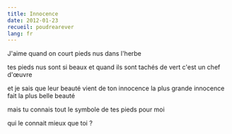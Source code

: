 ```yaml
---
title: Innocence
date: 2012-01-23
recueil: poudrearever
lang: fr
---
```


J'aime quand on court pieds nus dans l'herbe

tes pieds nus sont si beaux
et quand ils sont tachés de vert
c'est un chef d'œuvre

et je sais que leur beauté vient de ton innocence
la plus grande innocence fait la plus belle beauté

mais tu connais tout le symbole de tes pieds pour moi

qui le connait mieux que toi ?
